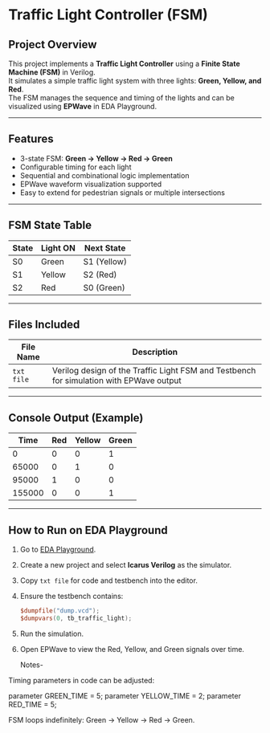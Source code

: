 # Traffic Light Controller (FSM)

## Project Overview
This project implements a **Traffic Light Controller** using a **Finite State Machine (FSM)** in Verilog.  
It simulates a simple traffic light system with three lights: **Green, Yellow, and Red**.  
The FSM manages the sequence and timing of the lights and can be visualized using **EPWave** in EDA Playground.

---

## Features
- 3-state FSM: **Green → Yellow → Red → Green**  
- Configurable timing for each light  
- Sequential and combinational logic implementation  
- EPWave waveform visualization supported  
- Easy to extend for pedestrian signals or multiple intersections  

---

## FSM State Table

| State | Light ON | Next State |
|-------|----------|------------|
| S0    | Green    | S1 (Yellow) |
| S1    | Yellow   | S2 (Red)    |
| S2    | Red      | S0 (Green)  |

---

## Files Included

| File Name             | Description                                |
|-----------------------|--------------------------------------------|
| `txt file`     | Verilog design of the Traffic Light FSM and  Testbench for simulation with EPWave output  |
---

## Console Output (Example)

| Time      | Red | Yellow | Green |
|-----------|-----|--------|-------|
| 0         | 0   | 0      | 1     |
| 65000     | 0   | 1      | 0     |
| 95000     | 1   | 0      | 0     |
| 155000    | 0   | 0      | 1     |

---

## How to Run on EDA Playground
1. Go to [EDA Playground](https://www.edaplayground.com/).  
2. Create a new project and select **Icarus Verilog** as the simulator.  
3. Copy `txt file` for code and testbench into the editor.  
4. Ensure the testbench contains:
   ```verilog
   $dumpfile("dump.vcd");
   $dumpvars(0, tb_traffic_light);
5. Run the simulation.
6. Open EPWave to view the Red, Yellow, and Green signals over time.

   Notes-

Timing parameters in code can be adjusted:

parameter GREEN_TIME = 5;
parameter YELLOW_TIME = 2;
parameter RED_TIME = 5;


FSM loops indefinitely: Green → Yellow → Red → Green.
